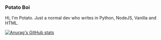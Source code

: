 ### Potato Boi 

Hi, I'm Potato.
Just a normal dev who writes in Python, NodeJS, Vanilla and HTML.

[![Anurag's GitHub stats](https://github-readme-stats.vercel.app/api?username=awesomepotatocodes)](https://github.com/anuraghazra/github-readme-stats)
